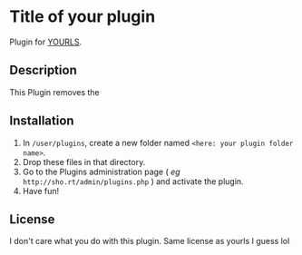 Title of your plugin
====================

Plugin for [YOURLS](http://yourls.org).

Description
-----------
This Plugin removes the 

Installation
------------
1. In `/user/plugins`, create a new folder named `<here: your plugin folder name>`.
2. Drop these files in that directory.
3. Go to the Plugins administration page ( *eg* `http://sho.rt/admin/plugins.php` ) and activate the plugin.
4. Have fun!

License
-------
I don't care what you do with this plugin. Same license as yourls I guess lol
